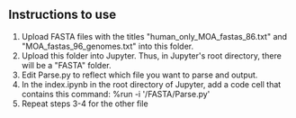 ## Instructions to use 
1) Upload FASTA files with the titles "human_only_MOA_fastas_86.txt" and "MOA_fastas_96_genomes.txt" into this folder.
2) Upload this folder into Jupyter.  Thus, in Jupyter's root directory, there will be a "FASTA" folder.
3) Edit Parse.py to reflect which file you want to parse and output.
4) In the index.ipynb in the root directory of Jupyter, add a code cell that contains this command: %run -i '/FASTA/Parse.py'
5) Repeat steps 3-4 for the other file


